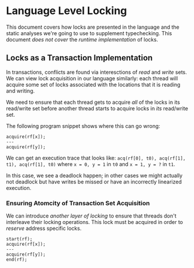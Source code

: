 # Language Level Locking

This document covers how locks are presented in the language and the static analyses
we're going to use to supplement typechecking. This document *does not cover*
the _runtime implementation_ of locks.

## Locks as a Transaction Implementation

In transactions, conflicts are found via interesctions of _read_ and _write_ sets.
We can view lock acquisition in our language similarly: each thread will acquire some set of locks
associated with the locations that it is reading and writing.

We need to ensure that each thread gets to acquire _all_ of the locks in its read/write set before
another thread starts to acquire locks in *its* read/write set.

The following program snippet shows where this can go wrong:

```
acquire(rf[x]);
---
acquire(rf[y]);
```

We can get an execution trace that looks like: `acq(rf[0], t0), acq(rf[1], t1), acq(rf[1], t0)`
where `x = 0, y = 1` in `t0` and `x = 1, y = ?` in `t1`.

In this case, we see a deadlock happen; in other cases we might actually not deadlock but
have writes be missed or have an incorrectly linearized execution.

### Ensuring Atomcity of Transaction Set Acquisition

We can introduce _another layer of locking_ to ensure that threads don't interleave 
their locking operations. This lock must be acquired in order to _reserve_ address specific
locks.

```
start(rf);
acquire(rf[x]);
---
acquire(rf[y]);
end(rf);
```
